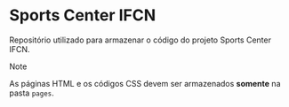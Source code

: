 # Sports Center IFCN

Repositório utilizado para armazenar o código do projeto Sports Center IFCN.

> [!NOTE]
> As páginas HTML e os códigos CSS devem ser armazenados **somente** na pasta `pages`.
